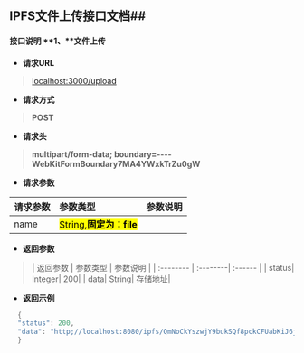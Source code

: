 ## IPFS文件上传接口文档##


#### 接口说明 **1、**文件上传

- **请求URL**
> [localhost:3000/upload](#)

- **请求方式** 
>**POST**

- **请求头**
>**multipart/form-data; boundary=----WebKitFormBoundary7MA4YWxkTrZu0gW**

- **请求参数**
>
 | 请求参数      |     参数类型 |   参数说明   |
| :-------- | :--------| :------ |
| name|  <mark>String,**固定为：file**</mark>|  |

- **返回参数**
> | 返回参数      |     参数类型 |   参数说明   |
| :-------- | :--------| :------ |
| status|   Integer|  200|
| data|   String|  存储地址|

- **返回示例**
>    
```java 
  {
  "status": 200,
  "data": "http;//localhost:8080/ipfs/QmNoCkYszwjY9bukSQf8pckCFUabKiJ6j3GEHaGLzMrGKi"
  }
